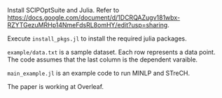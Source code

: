 Install SCIPOptSuite and Julia. 
Refer to https://docs.google.com/document/d/1DCRQAZugv181wbx-RZYTGezuMRHp14NmeFdsRL8omHY/edit?usp=sharing.

Execute `install_pkgs.jl` to install the required julia packages.

`example/data.txt` is a sample dataset. Each row represents a data point. The code assumes that the last column is the dependent varaible.

`main_example.jl` is an example code to run MINLP and STreCH. 

The paper is working at Overleaf.


